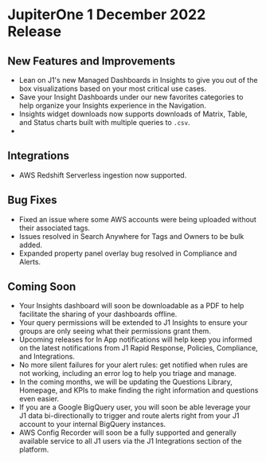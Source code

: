 # JupiterOne 1 December 2022 Release

## New Features and Improvements
- Lean on J1's new Managed Dashboards in Insights to give you out of the box visualizations based on your most critical use cases. 
- Save your Insight Dashboards under our new favorites categories to help organize your Insights experience in the Navigation.
- Insights widget downloads now supports downloads of Matrix, Table, and Status charts built with multiple queries to `.csv`. 
- 

## Integrations
- AWS Redshift Serverless ingestion now supported.


## Bug Fixes
- Fixed an issue where some AWS accounts were being uploaded without their associated tags.
- Issues resolved in Search Anywhere for Tags and Owners to be bulk added. 
- Expanded property panel overlay bug resolved in Compliance and Alerts. 

## Coming Soon

- Your Insights dashboard will soon be downloadable as a PDF to help facilitate the sharing of your dashboards offline. 
- Your query permissions will be extended to J1 Insights to ensure your groups are only seeing what their permissions grant them. 
- Upcoming releases for In App notifications will help keep you informed on the latest notifications from J1 Rapid Response, Policies, Compliance, and Integrations. 
- No more silent failures for your alert rules: get notified when rules are not working, including an error log to help you triage and manage.
- In the coming months, we will be updating the Questions Library, Homepage, and KPIs to make finding the right information and questions even easier.
- If you are a Google BigQuery user, you will soon be able leverage your J1 data bi-directionally to trigger and route alerts right from your J1 account to your internal BigQuery instances.
- AWS Config Recorder will soon be a fully supported and generally available service to all J1 users via the J1 Integrations section of the platform.
